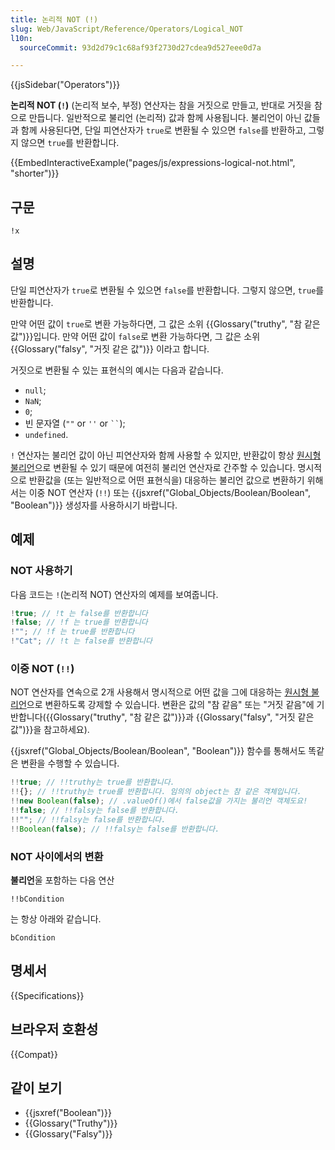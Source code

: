 ```yaml
---
title: 논리적 NOT (!)
slug: Web/JavaScript/Reference/Operators/Logical_NOT
l10n:
  sourceCommit: 93d2d79c1c68af93f2730d27cdea9d527eee0d7a

---
```


{{jsSidebar("Operators")}}

**논리적 NOT (`!`)** (논리적 보수, 부정) 연산자는 참을 거짓으로 만들고, 반대로 거짓을 참으로 만듭니다. 일반적으로 불리언 (논리적) 값과 함께 사용됩니다. 불리언이 아닌 값들과 함께 사용된다면, 단일 피연산자가 `true`로 변환될 수 있으면 `false`를 반환하고, 그렇지 않으면 `true`를 반환합니다.

{{EmbedInteractiveExample("pages/js/expressions-logical-not.html", "shorter")}}

## 구문

```js-nolint
!x
```

## 설명

단일 피연산자가 `true`로 변환될 수 있으면 `false`를 반환합니다.
그렇지 않으면, `true`를 반환합니다.

만약 어떤 값이 `true`로 변환 가능하다면, 그 값은 소위 {{Glossary("truthy", "참 같은 값")}}입니다. 만약 어떤 값이 `false`로 변환 가능하다면, 그 값은 소위 {{Glossary("falsy", "거짓 같은 값")}} 이라고 합니다.

거짓으로 변환될 수 있는 표현식의 예시는 다음과 같습니다.

- `null`;
- `NaN`;
- `0`;
- 빈 문자열 (`""` or `''` or ` `` `);
- `undefined`.

`!` 연산자는 불리언 값이 아닌 피연산자와 함께 사용할 수 있지만, 반환값이 항상 [원시형 불리언](/ko/docs/Web/JavaScript/Data_structures#boolean_타입)으로 변환될 수 있기 때문에 여전히 불리언 연산자로 간주할 수 있습니다. 명시적으로 반환값을 (또는 일반적으로 어떤 표현식을) 대응하는 불리언 값으로 변환하기 위해서는 이중 NOT 연산자 (`!!`) 또는 {{jsxref("Global_Objects/Boolean/Boolean", "Boolean")}} 생성자를 사용하시기 바랍니다.

## 예제

### NOT 사용하기

다음 코드는 `!`(논리적 NOT) 연산자의 예제를 보여줍니다.

```js
!true; // !t 는 false를 반환합니다
!false; // !f 는 true를 반환합니다
!""; // !f 는 true를 반환합니다
!"Cat"; // !t 는 false를 반환합니다
```

### 이중 NOT (`!!`)

NOT 연산자를 연속으로 2개 사용해서 명시적으로 어떤 값을 그에 대응하는 [원시형 불리언](/ko/docs/Web/JavaScript/Data_structures#boolean_타입)으로 변환하도록 강제할 수 있습니다.
변환은 값의 "참 같음" 또는 "거짓 같음"에 기반합니다({{Glossary("truthy", "참 같은 값")}}과 {{Glossary("falsy", "거짓 같은 값")}}을 참고하세요).

{{jsxref("Global_Objects/Boolean/Boolean", "Boolean")}} 함수를 통해서도 똑같은 변환을 수행할 수 있습니다.

```js
!!true; // !!truthy는 true를 반환합니다.
!!{}; // !!truthy는 true를 반환합니다. 임의의 object는 참 같은 객체입니다.
!!new Boolean(false); // .valueOf()에서 false값을 가지는 불리언 객체도요!
!!false; // !!falsy는 false를 반환합니다.
!!""; // !!falsy는 false를 반환합니다.
!!Boolean(false); // !!falsy는 false를 반환합니다.
```

### NOT 사이에서의 변환

**불리언**울 포함하는 다음 연산

```js-nolint
!!bCondition
```

는 항상 아래와 같습니다.

```js-nolint
bCondition
```

## 명세서

{{Specifications}}

## 브라우저 호환성

{{Compat}}

## 같이 보기

- {{jsxref("Boolean")}}
- {{Glossary("Truthy")}}
- {{Glossary("Falsy")}}
